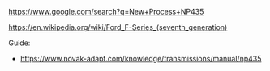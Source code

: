 https://www.google.com/search?q=New+Process+NP435

https://en.wikipedia.org/wiki/Ford_F-Series_(seventh_generation)

Guide:
- https://www.novak-adapt.com/knowledge/transmissions/manual/np435
